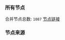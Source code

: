 ### 所有节点
合并节点总数: `1087`
[节点链接](https://raw.githubusercontent.com/rzhy1/11/master/sub/sub_merge_base64.txt)

### 节点来源
